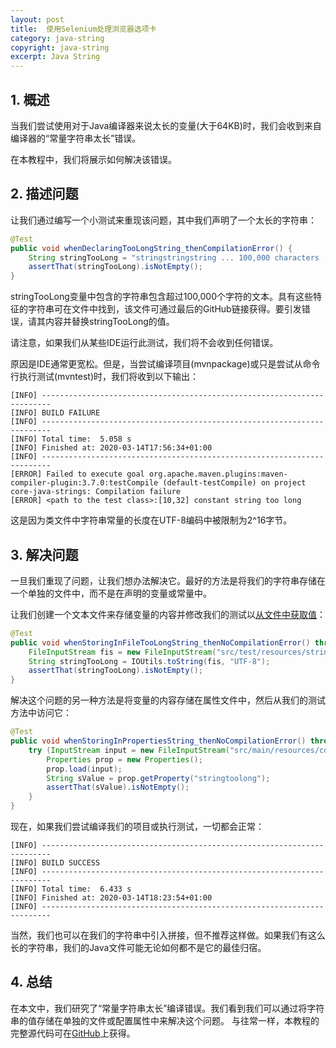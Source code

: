 ```yaml
---
layout: post
title:  使用Selenium处理浏览器选项卡
category: java-string
copyright: java-string
excerpt: Java String
---
```


## 1. 概述

当我们尝试使用对于Java编译器来说太长的变量(大于64KB)时，我们会收到来自编译器的“常量字符串太长”错误。

在本教程中，我们将展示如何解决该错误。

## 2. 描述问题

让我们通过编写一个小测试来重现该问题，其中我们声明了一个太长的字符串：

```java
@Test
public void whenDeclaringTooLongString_thenCompilationError() {
    String stringTooLong = "stringstringstring ... 100,000 characters ... string";  
    assertThat(stringTooLong).isNotEmpty();
}
```

stringTooLong变量中包含的字符串包含超过100,000个字符的文本。具有这些特征的字符串可在文件中找到，该文件可通过最后的GitHub链接获得。要引发错误，请其内容并替换stringTooLong的值。

请注意，如果我们从某些IDE运行此测试，我们将不会收到任何错误。

原因是IDE通常更宽松。但是，当尝试编译项目(mvnpackage)或只是尝试从命令行执行测试(mvntest)时，我们将收到以下输出：

```shell
[INFO] ------------------------------------------------------------------------
[INFO] BUILD FAILURE
[INFO] ------------------------------------------------------------------------
[INFO] Total time:  5.058 s
[INFO] Finished at: 2020-03-14T17:56:34+01:00
[INFO] ------------------------------------------------------------------------
[ERROR] Failed to execute goal org.apache.maven.plugins:maven-compiler-plugin:3.7.0:testCompile (default-testCompile) on project core-java-strings: Compilation failure
[ERROR] <path to the test class>:[10,32] constant string too long
```

这是因为类文件中字符串常量的长度在UTF-8编码中被限制为2^16字节。

## 3. 解决问题

一旦我们重现了问题，让我们想办法解决它。最好的方法是将我们的字符串存储在一个单独的文件中，而不是在声明的变量或常量中。

让我们创建一个文本文件来存储变量的内容并修改我们的测试以[从文件中获取值](https://www.tuyucheng.com/reading-file-in-java)：

```java
@Test
public void whenStoringInFileTooLongString_thenNoCompilationError() throws IOException {
    FileInputStream fis = new FileInputStream("src/test/resources/stringtoolong.txt");
    String stringTooLong = IOUtils.toString(fis, "UTF-8");
    assertThat(stringTooLong).isNotEmpty();
}
```

解决这个问题的另一种方法是将变量的内容存储在属性文件中，然后从我们的测试方法中访问它：

```java
@Test
public void whenStoringInPropertiesString_thenNoCompilationError() throws IOException {
    try (InputStream input = new FileInputStream("src/main/resources/config.properties")) {         
        Properties prop = new Properties();
        prop.load(input);
        String sValue = prop.getProperty("stringtoolong");
        assertThat(sValue).isNotEmpty();
    }  
}
```

现在，如果我们尝试编译我们的项目或执行测试，一切都会正常：

```shell
[INFO] ------------------------------------------------------------------------
[INFO] BUILD SUCCESS
[INFO] ------------------------------------------------------------------------
[INFO] Total time:  6.433 s
[INFO] Finished at: 2020-03-14T18:23:54+01:00
[INFO] ------------------------------------------------------------------------
```

当然，我们也可以在我们的字符串中引入拼接，但不推荐这样做。如果我们有这么长的字符串，我们的Java文件可能无论如何都不是它的最佳归宿。

## 4. 总结

在本文中，我们研究了“常量字符串太长”编译错误。我们看到我们可以通过将字符串的值存储在单独的文件或配置属性中来解决这个问题。
与往常一样，本教程的完整源代码可在[GitHub](https://github.com/tu-yucheng/taketoday-tutorial4j/tree/master/java-core-modules/java-string-algorithms-1)上获得。
